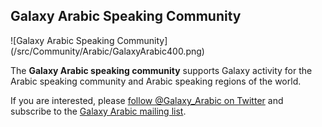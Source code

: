 ## Galaxy Arabic Speaking Community

<div class='right'>![Galaxy Arabic Speaking Community](/src/Community/Arabic/GalaxyArabic400.png)</div>

The **Galaxy Arabic speaking community** supports Galaxy activity for the Arabic speaking community and Arabic speaking regions of the world.

If you are interested, please [follow @Galaxy_Arabic on Twitter](http://twitter.com/galaxy_arabic) and subscribe to the [Galaxy Arabic mailing list](https://lists.galaxyproject.org/listinfo/galaxy-arabic).
